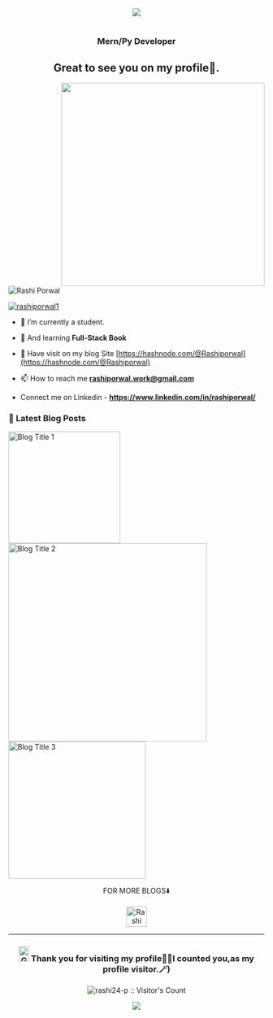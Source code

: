 <p align="center"><img src="https://capsule-render.vercel.app/api?type=waving&color=gradient&height=150"/></p>
<h1 align="center"></h1>
<h3 align="center">Mern/Py Developer</h3>
<h2 align="center">Great to see you on my profile🤗.</h2>
<img align="right" alt="" width="400" src="https://user-images.githubusercontent.com/89764162/216025420-8abe7bc6-0085-46a9-b5e8-27779e5f7a00.gif">
<p align="left"> <img src="https://komarev.com/ghpvc/?username=rashiporwal1&label=Profile%20views&color=0e75b6&style=flat" alt="Rashi Porwal" /> </p>
<p align="left"><a href="https://twitter.com/rashiporwal1" target="blank"><img src="https://img.shields.io/twitter/follow/rashiporwal1?logo=twitter&style=for-the-badge" alt="rashiporwal1" /></a></p>

- 🔭 I’m currently a student.

- 🌱 And learning **Full-Stack Book**

- 📝 Have visit on my blog Site [https://hashnode.com/@Rashiporwal](https://hashnode.com/@Rashiporwal)

- 📫 How to reach me **rashiporwal.work@gmail.com**

-  Connect me on Linkedin - **https://www.linkedin.com/in/rashiporwal/**


 





<h3 align="left">📝 Latest Blog Posts</h3>
<p align="left">
  <a href="https://raship.hashnode.dev/as-a-junior-developerwhat-should-you-need-to-know#cl9srq35f01c4fwnvdcmy59ro">
    <img src="https://cdn.hashnode.com/res/hashnode/image/upload/v1666932488250/owhMLxwPj.png?auto=compress,format&format=webp" alt="Blog Title 1" width="220"/>
  </a>
  <a href="https://medium.com/@porwalrashi786/in-google-cloud-study-jam-my-experience-as-a-facilitator-42b5771e6ae0">
    <img src="https://miro.medium.com/v2/resize:fit:786/format:webp/1*puH6QvCGGmDyUf17jCHRwQ.gif" alt="Blog Title 2" width="390"/>
  </a>
  <a href="https://medium.com/@porwalrashi786/story-of-error-947526ddf023">
    <img src="https://miro.medium.com/v2/resize:fit:640/format:webp/1*8RqGMci0PgLlv3wV8vY6ug.jpeg" alt="Blog Title 3" width="270"/>
  </a>
</p>
<p align="center">
  FOR MORE BLOGS⬇️<br><br>
  <a href="https://hashnode.com/@Rashiporwal" target="blank">
    <img align="center" src="https://img.shields.io/badge/Hashnode-2962FF?style=for-the-badge&logo=hashnode&logoColor=white" alt="Rashi Porwal" height="40" />
  </a>
</p>
<hr>
<h3 align="center"><img src="https://media.giphy.com/media/bJ4TVNYNUympPgcpem/giphy.gif" width="20px" height="30px"  alt="Git"/>&nbsp;Thank you for visiting my profile👩‍🚀I counted you,as my profile visitor.🪄)</h3>

<p align="center"><img src="https://profile-counter.glitch.me/{rashi24-p}/count.svg" alt="rashi24-p :: Visitor's Count" /></p>


<p align="center">
  <img src="https://capsule-render.vercel.app/api?type=waving&color=gradient&height=57"/>
</p>

